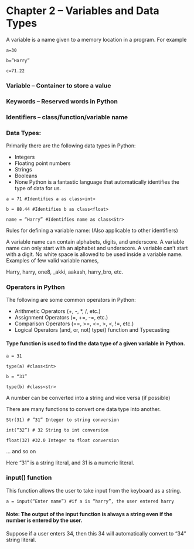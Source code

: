 # Chapter 2 – Variables and Data Types

A variable is a name given to a memory location in a program. For example

```
a=30

b=”Harry”

c=71.22
```

### Variable – Container to store a value

### Keywords – Reserved words in Python

### Identifiers – class/function/variable name

### Data Types:

Primarily there are the following data types in Python:

- Integers
- Floating point numbers
- Strings
- Booleans
- None
  Python is a fantastic language that automatically identifies the type of data for us.

```
a = 71 #Identifies a as class<int>

b = 88.44 #Identifies b as class<float>

name = “Harry” #Identifies name as class<Str>
```

Rules for defining a variable name: (Also applicable to other identifiers)

A variable name can contain alphabets, digits, and underscore.
A variable name can only start with an alphabet and underscore.
A variable can’t start with a digit.
No white space is allowed to be used inside a variable name.
Examples of few valid variable names,

Harry, harry, one8, \_akki, aakash, harry_bro, etc.

### Operators in Python

The following are some common operators in Python:

- Arithmetic Operators (+, -, \*, /, etc.)
- Assignment Operators (=, +=, -=, etc.)
- Comparison Operators (==, >=, <=, >, <, !=, etc.)
- Logical Operators (and, or, not)
  type() function and Typecasting

#### Type function is used to find the data type of a given variable in Python.

```
a = 31

type(a) #class<int>

b = “31”

type(b) #class<str>

```

A number can be converted into a string and vice versa (if possible)

There are many functions to convert one data type into another.

```
Str(31) # ”31” Integer to string conversion

int(“32”) # 32 String to int conversion

float(32) #32.0 Integer to float conversion
```

… and so on

Here “31” is a string literal, and 31 is a numeric literal.

### input() function

This function allows the user to take input from the keyboard as a string.

```
a = input(“Enter name”) #if a is “harry”, the user entered harry
```

#### Note: The output of the input function is always a string even if the number is entered by the user.

Suppose if a user enters 34, then this 34 will automatically convert to “34” string literal.
